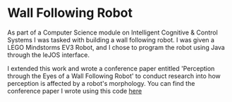 # Wall Following Robot

As part of a Computer Science module on Intelligent Cognitive & Control Systems I was tasked with building a wall following robot. I was given a LEGO Mindstorms EV3 Robot, and I chose to program the robot using Java through the leJOS interface.

I extended this work and wrote a conference paper entitled 'Perception through the Eyes of a Wall Following Robot' to conduct research into how perception is affected by a robot's morphology. You can find the conference paper I wrote using this code [here](https://drive.google.com/file/d/1Z914kADJPjwZBHtlsJ4ktcBE_aw68wWa/view?usp=sharing)
